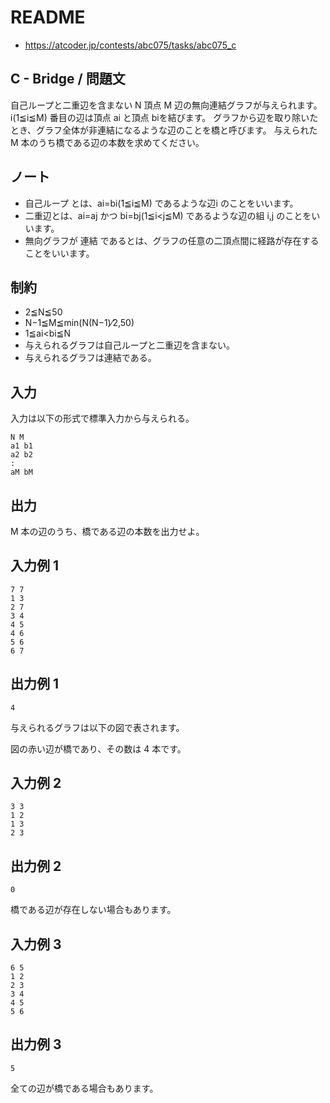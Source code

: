 # README
- <https://atcoder.jp/contests/abc075/tasks/abc075_c>
## C - Bridge / 問題文
自己ループと二重辺を含まない N 頂点 M 辺の無向連結グラフが与えられます。
i(1≦i≦M) 番目の辺は頂点 ai​ と頂点 bi​ を結びます。
グラフから辺を取り除いたとき、グラフ全体が非連結になるような辺のことを橋と呼びます。
与えられた M 本のうち橋である辺の本数を求めてください。
## ノート
- 自己ループ とは、ai​=bi​(1≦i≦M) であるような辺i のことをいいます。
- 二重辺とは、ai​=aj​ かつ bi​=bj​(1≦i<j≦M) であるような辺の組 i,j のことをいいます。
- 無向グラフが 連結 であるとは、グラフの任意の二頂点間に経路が存在することをいいます。
## 制約
- 2≦N≦50
- N−1≦M≦min(N(N−1)⁄2,50)
- 1≦ai​<bi​≦N
- 与えられるグラフは自己ループと二重辺を含まない。
- 与えられるグラフは連結である。
## 入力
入力は以下の形式で標準入力から与えられる。

```
N M
a1​ b1
a2​ b2
:
aM​ bM
```
## 出力
M 本の辺のうち、橋である辺の本数を出力せよ。
## 入力例 1
```
7 7
1 3
2 7
3 4
4 5
4 6
5 6
6 7
```
## 出力例 1
```
4
```

与えられるグラフは以下の図で表されます。

図の赤い辺が橋であり、その数は 4 本です。
## 入力例 2
```
3 3
1 2
1 3
2 3
```
## 出力例 2
```
0
```

橋である辺が存在しない場合もあります。
## 入力例 3
```
6 5
1 2
2 3
3 4
4 5
5 6
```
## 出力例 3
```
5
```

全ての辺が橋である場合もあります。
